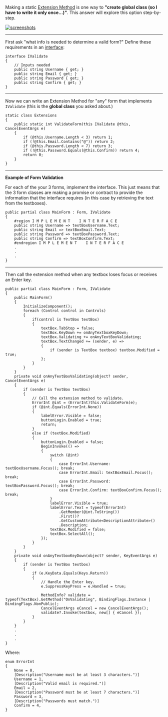 Making a static [Extension Method](https://learn.microsoft.com/en-us/dotnet/csharp/programming-guide/classes-and-structs/extension-methods)
is one way to **"create global class (so I have to write it only once...)"**. This answer will explore this option step-by-step.

[![screenshots][1]][1]

***
First ask "what info is needed to determine a valid form?" Define these requirements in an [interface](https://learn.microsoft.com/en-us/dotnet/csharp/language-reference/keywords/interface):

    interface IValidate
    {
        // Inputs needed
        public string Username { get; }
        public string Email { get; }
        public string Password { get; }
        public string Confirm { get; }
    }

***
Now we can write an Extension Method for "any" form that implements `IValidate` (this is the **global class** you asked about.)

    static class Extensions
    {
        public static int ValidateForm(this IValidate @this, CancelEventArgs e)
        {
            if (@this.Username.Length < 3) return 1;
            if (!@this.Email.Contains("@")) return 2;
            if (@this.Password.Length < 7) return 3;
            if (!@this.Password.Equals(@this.Confirm)) return 4;
            return 0;
        }
    }

***
**Example of Form Validation**

For each of the your 3 forms, implement the interface. This just means that the 3 form classes are making a promise or contract to provide the  information that the interface requires (in this case by retrieving the text from the textboxes). 

    public partial class MainForm : Form, IValidate
    {
        #region I M P L E M E N T    I N T E R F A C E
        public string Username => textBoxUsername.Text;
        public string Email => textBoxEmail.Text;
        public string Password => textBoxPassword.Text;
        public string Confirm => textBoxConfirm.Text;
        #endregion I M P L E M E N T    I N T E R F A C E
        .
        .
        .
    }

***
Then call the extension method when any textbox loses focus or receives an Enter key.

    public partial class MainForm : Form, IValidate
    {        
        public MainForm()
        {
            InitializeComponent();
            foreach (Control control in Controls)
            {
                if(control is TextBox textBox)
                {
                    textBox.TabStop = false;
                    textBox.KeyDown += onAnyTextboxKeyDown;
                    textBox.Validating += onAnyTextBoxValidating;
                    textBox.TextChanged += (sender, e) =>
                    {
                        if (sender is TextBox textbox) textbox.Modified = true;
                    };
                }
            }
        }
        private void onAnyTextBoxValidating(object? sender, CancelEventArgs e)
        {
            if (sender is TextBox textBox)
            {
                // Call the extension method to validate.
                ErrorInt @int = (ErrorInt)this.ValidateForm(e);
                if (@int.Equals(ErrorInt.None))
                {
                    labelError.Visible = false;
                    buttonLogin.Enabled = true;
                    return;
                }
                else if (textBox.Modified)
                {
                    buttonLogin.Enabled = false;
                    BeginInvoke(() =>
                    {
                        switch (@int)
                        {
                            case ErrorInt.Username: textBoxUsername.Focus(); break;
                            case ErrorInt.Email: textBoxEmail.Focus(); break;
                            case ErrorInt.Password: textBoxPassword.Focus(); break;
                            case ErrorInt.Confirm: textBoxConfirm.Focus(); break;
                        }
                        labelError.Visible = true;
                        labelError.Text = typeof(ErrorInt)
                            .GetMember(@int.ToString())
                            .First()?
                            .GetCustomAttribute<DescriptionAttribute>()
                            .Description;
                        textBox.Modified = false;
                        textBox.SelectAll();
                    });
                }
            }
        }
        private void onAnyTextboxKeyDown(object? sender, KeyEventArgs e)
        {
            if (sender is TextBox textbox)
            {
                if (e.KeyData.Equals(Keys.Return))
                {
                    // Handle the Enter key.
                    e.SuppressKeyPress = e.Handled = true;

                    MethodInfo? validate = typeof(TextBox).GetMethod("OnValidating", BindingFlags.Instance | BindingFlags.NonPublic);
                    CancelEventArgs eCancel = new CancelEventArgs();
                    validate?.Invoke(textbox, new[] { eCancel });
                }
            }
        }
        .
        .
        .
    }   

Where:

    enum ErrorInt
    {
        None = 0,
        [Description("Username must be at least 3 characters.")]
        Username = 1,
        [Description("Valid email is required.")]
        Email = 2,
        [Description("Password must be at least 7 characters.")]
        Password = 3,
        [Description("Passwords must match.")]
        Confirm = 4,
    }


  [1]: https://i.stack.imgur.com/6YRLR.png